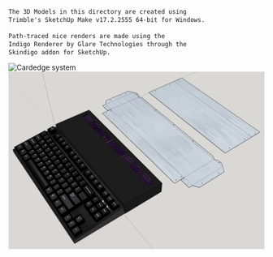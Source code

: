 ```
The 3D Models in this directory are created using 
Trimble's SketchUp Make v17.2.2555 64-bit for Windows. 

Path-traced nice renders are made using the 
Indigo Renderer by Glare Technologies through the 
Skindigo addon for SketchUp.

```
![Cardedge system](https://raw.githubusercontent.com/caiannello/Pugputer6309/main/Photos/cardedge_sys_v2.png)
![Origami case](https://raw.githubusercontent.com/caiannello/Pugputer6309/main/Photos/wedge_kb_model.png)
